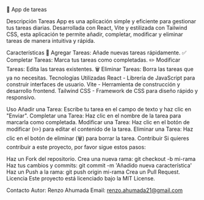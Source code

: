 📝 App de tareas

Descripción
Tareas App es una aplicación simple y eficiente para gestionar tus tareas diarias. Desarrollada con React, Vite y estilizada con Tailwind CSS, esta aplicación te permite añadir, completar, modificar y eliminar tareas de manera intuitiva y rápida.

Características
🌟 Agregar Tareas: Añade nuevas tareas rápidamente.
✅ Completar Tareas: Marca tus tareas como completadas.
✏️ Modificar Tareas: Edita las tareas existentes.
🗑️ Eliminar Tareas: Borra las tareas que ya no necesitas.
Tecnologías Utilizadas
React - Librería de JavaScript para construir interfaces de usuario.
Vite - Herramienta de construcción y desarrollo frontend.
Tailwind CSS - Framework de CSS para diseño rápido y responsivo.

Uso
Añadir una Tarea:
Escribe tu tarea en el campo de texto y haz clic en "Enviar".
Completar una Tarea:
Haz clic en el nombre de la tarea para marcarla como completada.
Modificar una Tarea:
Haz clic en el botón de modificar (✏️) para editar el contenido de la tarea.
Eliminar una Tarea:
Haz clic en el botón de eliminar (🗑️) para borrar la tarea.
Contribuir
Si quieres contribuir a este proyecto, por favor sigue estos pasos:

Haz un Fork del repositorio.
Crea una nueva rama: git checkout -b mi-rama
Haz tus cambios y commits: git commit -m 'Añadido nueva característica'
Haz un Push a la rama: git push origin mi-rama
Crea un Pull Request.
Licencia
Este proyecto está licenciado bajo la MIT License.

Contacto
Autor: Renzo Ahumada
Email: renzo.ahumada21@gmail.com
